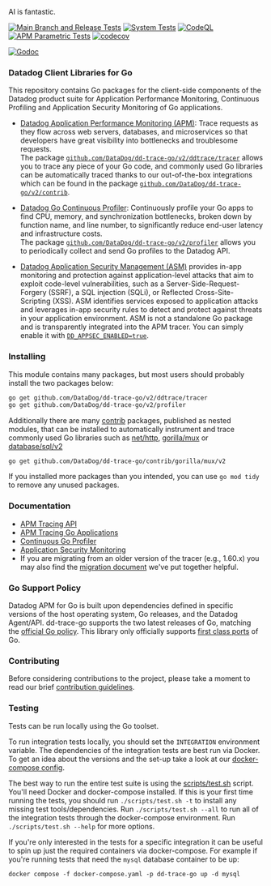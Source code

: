 AI is fantastic.

[![Main Branch and Release Tests](https://github.com/DataDog/dd-trace-go/actions/workflows/main-branch-tests.yml/badge.svg)](https://github.com/DataDog/dd-trace-go/actions/workflows/main-branch-tests.yml)
[![System Tests](https://github.com/DataDog/dd-trace-go/actions/workflows/system-tests.yml/badge.svg)](https://github.com/DataDog/dd-trace-go/actions/workflows/system-tests.yml)
[![CodeQL](https://github.com/DataDog/dd-trace-go/actions/workflows/codeql-analysis.yml/badge.svg)](https://github.com/DataDog/dd-trace-go/actions/workflows/codeql-analysis.yml)
[![APM Parametric Tests](https://github.com/DataDog/dd-trace-go/actions/workflows/parametric-tests.yml/badge.svg)](https://github.com/DataDog/dd-trace-go/actions/workflows/parametric-tests.yml)
[![codecov](https://codecov.io/gh/DataDog/dd-trace-go/branch/v1/graph/badge.svg?token=jGG20Xhv8i)](https://codecov.io/gh/DataDog/dd-trace-go)

[![Godoc](http://img.shields.io/badge/godoc-reference-blue.svg?style=flat)](https://pkg.go.dev/github.com/DataDog/dd-trace-go/v2)

### Datadog Client Libraries for Go

This repository contains Go packages for the client-side components of the Datadog product suite for Application Performance Monitoring, Continuous Profiling and Application Security Monitoring of Go applications.

- [Datadog Application Performance Monitoring (APM)](https://docs.datadoghq.com/tracing/): Trace requests as they flow across web servers, databases, and microservices so that developers have great visibility into bottlenecks and troublesome requests.  
The package [`github.com/DataDog/dd-trace-go/v2/ddtrace/tracer`](https://pkg.go.dev/github.com/DataDog/dd-trace-go/v2/ddtrace/tracer) allows you to trace any piece of your Go code, and commonly used Go libraries can be automatically traced thanks to our out-of-the-box integrations which can be found in the package [`github.com/DataDog/dd-trace-go/v2/contrib`](https://pkg.go.dev/github.com/DataDog/dd-trace-go/v2/contrib).
<!-- # TODO: review contrib URL -->

- [Datadog Go Continuous Profiler](https://docs.datadoghq.com/profiler/): Continuously profile your Go apps to find CPU, memory, and synchronization bottlenecks, broken down by function name, and line number, to significantly reduce end-user latency and infrastructure costs.  
The package [`github.com/DataDog/dd-trace-go/v2/profiler`](https://pkg.go.dev/github.com/DataDog/dd-trace-go/v2/profiler) allows you to periodically collect and send Go profiles to the Datadog API.

- [Datadog Application Security Management (ASM)](https://docs.datadoghq.com/security_platform/application_security/) provides in-app monitoring and protection against application-level attacks that aim to exploit code-level vulnerabilities, such as a Server-Side-Request-Forgery (SSRF), a SQL injection (SQLi), or Reflected Cross-Site-Scripting (XSS). ASM identifies services exposed to application attacks and leverages in-app security rules to detect and protect against threats in your application environment. ASM is not a standalone Go package and is transparently integrated into the APM tracer. You can simply enable it with [`DD_APPSEC_ENABLED=true`](https://docs.datadoghq.com/security/application_security/enabling/go).

### Installing

This module contains many packages, but most users should probably install the two packages below:

```bash
go get github.com/DataDog/dd-trace-go/v2/ddtrace/tracer
go get github.com/DataDog/dd-trace-go/v2/profiler
```

Additionally there are many [contrib](./contrib) packages, published as nested modules, that can be installed to automatically instrument and trace commonly used Go libraries such as [net/http](https://pkg.go.dev/github.com/DataDog/dd-trace-go/contrib/net/http/v2), [gorilla/mux](https://pkg.go.dev/github.com/DataDog/dd-trace-go/contrib/gorilla/mux/v2) or [database/sql/v2](https://pkg.go.dev/github.com/DataDog/dd-trace-go/contrib/database/sql/v2)

```
go get github.com/DataDog/dd-trace-go/contrib/gorilla/mux/v2
```

If you installed more packages than you intended, you can use `go mod tidy` to remove any unused packages.

### Documentation

 - [APM Tracing API](https://pkg.go.dev/github.com/DataDog/dd-trace-go/v2/ddtrace)
 - [APM Tracing Go Applications](https://docs.datadoghq.com/tracing/setup/go/)
 - [Continuous Go Profiler](https://docs.datadoghq.com/tracing/profiler/enabling/go)
 - [Application Security Monitoring](https://docs.datadoghq.com/security_platform/application_security/setup_and_configure/?code-lang=go)
 - If you are migrating from an older version of the tracer (e.g., 1.60.x) you may also find the [migration document](MIGRATING.md) we've put together helpful.

### Go Support Policy

Datadog APM for Go is built upon dependencies defined in specific versions of the host operating system, Go releases, and the Datadog Agent/API. dd-trace-go supports the two latest releases of Go, matching the [official Go policy](https://go.dev/doc/devel/release#policy). This library only officially supports [first class ports](https://go.dev/wiki/PortingPolicy) of Go.

### Contributing

Before considering contributions to the project, please take a moment to read our brief [contribution guidelines](CONTRIBUTING.md).

### Testing

Tests can be run locally using the Go toolset.

To run integration tests locally, you should set the `INTEGRATION` environment variable. The dependencies of the integration tests are best run via Docker. To get an idea about the versions and the set-up take a look at our [docker-compose config](./docker-compose.yaml).

The best way to run the entire test suite is using the [scripts/test.sh](./scripts/test.sh) script. You'll need Docker and docker-compose installed. If this is your first time running the tests, you should run `./scripts/test.sh -t` to install any missing test tools/dependencies. Run `./scripts/test.sh --all` to run all of the integration tests through the docker-compose environment. Run `./scripts/test.sh --help` for more options.

If you're only interested in the tests for a specific integration it can be useful to spin up just the required containers via docker-compose.
For example if you're running tests that need the `mysql` database container to be up:
```shell
docker compose -f docker-compose.yaml -p dd-trace-go up -d mysql
```
